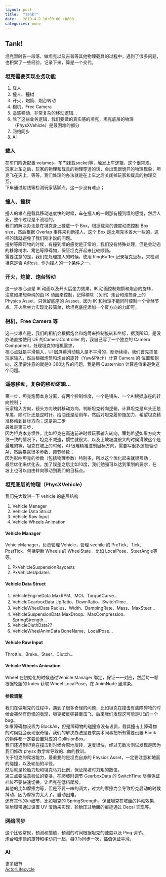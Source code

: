 ```yaml
---
layout: post
title:  "Tank!"
date:   2019-4-9 10:00:00 +0800
categories: none
---
```

## Tank!

坦克暂时告一段落，做坦克以及吉普等其他物理载具的过程中，遇到了很多问题，也积累了一些经验，记录下来，算是一个交代。<br>

### 坦克需要实现业务功能
1. 载人
2. 撞人、撞树
3. 开火，炮筒、炮台转动
4. 相机，Free Camera 
5. 遥感移动，非常复杂的移动逻辑...
6. 除了这些业务逻辑，我们要做的真实感的坦克，坦克底层的物理（PhysXVehicle）是最困难的部分
7. 网络同步
8. AI

### 载人
在车门附近配置 volumes，车门挂载socket等，触发上车逻辑，这个很常规，<br>
玩家上车之后，玩家的物理和载具的物理穿透的话，会出现很诡异的物理现象，坦克飞在天上，等等，我们处理的办法就是在上车之后关闭掉玩家和载具的物理交互，<br>
下车通过射线等检测玩家落脚点，这一步没有难点；<br>

### 撞人、撞树
撞人的难点是载具移动速度快的时候，车在撞人的一刹那有撞到墙的感觉，然后人死，整个过程是不流程的，<br>
我们的解决办法是在坦克身上挂载一个 Box，根据载具的速度动态控制 Box size，然后根据 Overlap 事件来判断撞人，这个 Box 是比坦克本省大一些的，这样的话就避免了我们刚才说的问题。<br>
撞树等障碍物的时候，有撞到墙的感觉是正常的，我们没有特殊处理，但是会动态的移除树木、篱笆等障碍物，保证坦克开起来比较顺畅。<br>
需要注意的是，我们在处理撞人的时候，使用 RingBuffer 记录坦克坐标，来检测坦克是否 AtRest，作为撞人的一个条件之一。<br>

### 开火，炮筒、炮台转动
这一步核心点是 IK 动画以及开火后坐力效果，IK 动画控制炮筒和炮台的旋转，<br>
注意如果想单纯的由 IK 动画来控制，记得移除（关闭）炮台和炮筒身上的Physics Asset，只保留底座的 Assset，因为 IK 和物理不能同时控制一个骨骼节点。开火后坐力实现比较简单，给坦克底座添加一个反方向的力即可。

### 相机，Free Camera 等
这一步难点是，我们的相机会根据炮台和炮筒来控制旋转和坐标，据我所知，是没办法直接使用 UE 的CameraController 的，我自己写了一个独立的 Camera Component，处理坦克的相机需求，<br>
核心点就是平滑输入，UI 层屏幕滑动输入是不平滑的，断断续续，我们首先插值玩家输入，然后根据炮筒和炮台的旋转（Yaw&Pitch）计算 Camera 的 位置和朝向，这里要注意的就是0-360边界的问题，我是用 Quaternion 计算差值来避免这个问题。

### 遥感移动，复杂的移动逻辑...
第一步，坦克炮筒本身分离，有两个控制维度，一个是镜头、一个AI根据底座的转向控制；<br>
玩家输入方向，镜头方向映射移动方向，判断坦克转向逻辑，计算坦克是车头还是车尾、顺时针还是逆时针、给油还是给刹车，然后对坦克履带施加力，希望坦克精准移动到目标方向；这是第二步<br>
最难是第三步，<br>
因为坦克本身惯性，比如坦克在高速前进时候玩家输入转向，策划希望如果方向大致一致的情况下，坦克不减速，惯性就很大、以及上坡坡度很大的时候滑坡这个是最难的等，坦克在坡上的时候，AI 很难精准控制目标方向，需要写很多逻辑驱动AI，然后暴露很多参数，调节参数；<br>
因为影响坦克的参数（包括物理参数）特别多，所以这个优化起来就很费劲；<br>
最后优化来优化去，加了误差之后比如10度，我们勉强可以达到策划的要求，在坡上也可以自由转向移动到我们的目标点。<br>

### 坦克底层的物理（PhysXVehicle）

我们先大致讲一下 vehicle 的底层结构
1. Vehicle Manager
2. Vehicle Data Struct
3. Vehicle Raw Input
4. Vehicle Wheels Animation

#### Vehicle Manager
VehicleManager，负责管理 Vehicle，管理 vechile 的 PreTick、Tick、PostTick，包括更新 Wheels 的 WheelState，比如 LocalPose、SteerAngle等等。
1. PxVehicleSuspensionRaycasts
2. PxVehicleUpdates

#### Vehicle Data Struct
1. VehicleEngineData MaxRPM、MOI、TorqueCurve...
2. VehicleGearboxData UpRatio、DownRatio、SwitchTime...
3. VehicleWheelData Radius、Width、DampingRate、Mass、MaxSteer...
4. VehicleSuspensionData MaxDroop、MaxCompression、SpringStrength...
5. VehicleCluthData??
6. VehicleWheelAnimData BoneName、LocalPose...

#### Vehicle Raw Input
Throttle、Brake、Steer、Clutch...

#### Vehicle Wheels Animation
Wheel 在初始化的时候通过Vehicle Manager 绑定，保证一一对应，然后每一帧根据轮胎的 Index 获取 Wheel LocalPose，在 AnimNode 里渲染。

#### 参数调整
我们在做坦克的过程中，遇到了很多奇怪的问题，比如坦克在撞击有些障碍物的时候会突然有奇怪的表现，坦克被反弹甚至击飞，后来我们发现这可能是UE的一个bug。<br>
如果障碍物设置为 BlockAll，但是障碍物的碰撞盒没有设置，载具撞击上障碍物的时候就会表现很奇怪，我们的解决办法是要求美术同事把所有需要设置 Block 的物件都一定要设置对应的 CollisionBox。<br>
我们还遇到坦克在撞击到时候会原地旋转，速度很快，经过无数次测试发现是因为我们修改 physx 数学库导致的...血的教训。<br>
关于坦克的爬坡能力，最重要的是坦克自身的 Physics Asset，一定要注意和地面的碰撞，以及轮胎的半径。<br>
然后就是轮胎力矩和坦克马力比例，保证爬坡时力矩的数值。<br>
第三点要注意档位的变换，在爬坡时调节 GearboxData 的 SwitchTime 尽量保证档位不要快速切换，让坦克在低档爬坡。<br>
其他的比如摩擦力等，但是不要一味的调大，过大的摩擦力会导致坦克启动的时候抖动，因为摩擦力太大了，启动困难。<br>
还有其他的小细节，比如坦克的 SpringStrength，保证坦克在坡面的抖动效果，轮胎履带通过设置 UV 滚动来实现，轮胎压过地面的痕迹通过 Decal 实现等。<br>

### 网络同步
这个比较常规，预测和插值，预测的时间根据坦克的速度以及 Ping 调节。<br>
炮台和炮筒的旋转和移动包一起，每0.1s同步一次，插值保证平滑。<br>

### AI

更多细节<br>
[ActorLifecycle](https://docs.nvidia.com/gameworks/content/gameworkslibrary/physx/guide/Manual/Vehicles.html)<br>